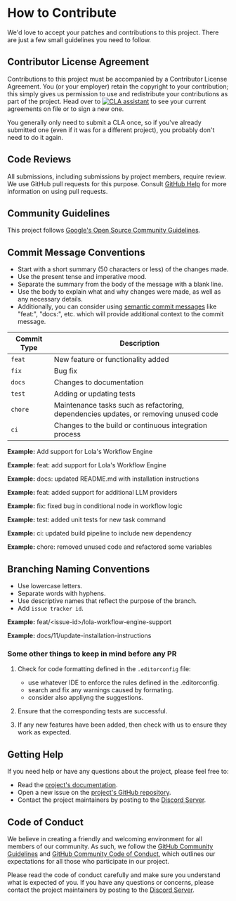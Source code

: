 # How to Contribute

We'd love to accept your patches and contributions to this project. There are just a few small guidelines you need to follow.

## Contributor License Agreement

Contributions to this project must be accompanied by a Contributor License Agreement. You (or your employer) retain the copyright to your contribution; this simply gives us permission to use and redistribute your contributions as part of the project. Head over to [![CLA assistant](https://cla-assistant.io/readme/badge/D0tN3tC0d3r5/Lola)](https://cla-assistant.io/D0tN3tC0d3r5/Lola) to see your current agreements on file or to sign a new one.

You generally only need to submit a CLA once, so if you've already submitted one (even if it was for a different project), you probably don't need to do it again.

## Code Reviews

All submissions, including submissions by project members, require review. We use GitHub pull requests for this purpose. Consult [GitHub Help](https://help.github.com/articles/about-pull-requests/) for more information on using pull requests.

## Community Guidelines

This project follows [Google's Open Source Community Guidelines](https://opensource.google/conduct/).

## Commit Message Conventions

- Start with a short summary (50 characters or less) of the changes made.
- Use the present tense and imperative mood.
- Separate the summary from the body of the message with a blank line.
- Use the body to explain what and why changes were made, as well as any necessary details.
- Additionally, you can consider using [semantic commit messages](https://gist.github.com/joshbuchea/6f47e86d2510bce28f8e7f42ae84c716?permalink_comment_id=3867882) like "feat:", "docs:", etc. which will provide additional context to the commit message.

| Commit Type | Description |
| ---- | ---- |
| `feat` | New feature or functionality added |
| `fix` | Bug fix |
| `docs` | Changes to documentation |
| `test` | Adding or updating tests |
| `chore` | Maintenance tasks such as refactoring, dependencies updates, or removing unused code |
| `ci` | Changes to the build or continuous integration process |

**Example:** Add support for Lola's Workflow Engine

**Example:** feat: add support for Lola's Workflow Engine

**Example:** docs: updated README.md with installation instructions

**Example:** feat: added support for additional LLM providers

**Example:** fix: fixed bug in conditional node in workflow logic

**Example:** test: added unit tests for new task command

**Example:** ci: updated build pipeline to include new dependency

**Example:** chore: removed unused code and refactored some variables

## Branching Naming Conventions

- Use lowercase letters.
- Separate words with hyphens.
- Use descriptive names that reflect the purpose of the branch.
- Add `issue tracker id`.

**Example:** feat/&lt;issue-id&gt;/lola-workflow-engine-support

**Example:** docs/11/update-installation-instructions
 
### Some other things to keep in mind before any PR

1. Check for code formatting defined in the `.editorconfig` file:
    - use whatever IDE to enforce the rules defined in the .editorconfig.
    - search and fix any warnings caused by formating.
    - consider also appliyng the suggestions.

2. Ensure that the corresponding tests are successful.

3. If any new features have been added, then check with us to ensure they work as expected.

## Getting Help

If you need help or have any questions about the project, please feel free to:

- Read the [project's documentation](https://github.com/D0tN3tC0d3r5/Lola/blob/main/README.md).
- Open a new issue on the [project's GitHub repository](https://github.com/D0tN3tC0d3r5/Lola/issues).
- Contact the project maintainers by posting to the [Discord Server](https://discord.gg/QC369XzEgz).

## Code of Conduct

We believe in creating a friendly and welcoming environment for all members of our community. As such, we follow the [GitHub Community Guidelines](https://docs.github.com/en/site-policy/github-terms/github-community-guidelines) and [GitHub Community Code of Conduct](https://docs.github.com/en/site-policy/github-terms/github-community-code-of-conduct), which outlines our expectations for all those who participate in our project.

Please read the code of conduct carefully and make sure you understand what is expected of you. If you have any questions or concerns, please contact the project maintainers by posting to the [Discord Server](https://discord.gg/QC369XzEgz).

